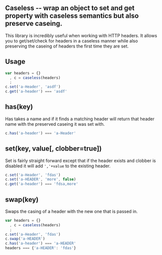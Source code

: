 












































<extoc></extoc>

## Caseless -- wrap an object to set and get property with caseless semantics but also preserve caseing.

This library is incredibly useful when working with HTTP headers. It allows you to get/set/check for headers in a caseless manner while also preserving the caseing of headers the first time they are set.

## Usage

```javascript
var headers = {}
  , c = caseless(headers)
  ;
c.set('a-Header', 'asdf')
c.get('a-header') === 'asdf'
```

## has(key)

Has takes a name and if it finds a matching header will return that header name with the preserved caseing it was set with.

```javascript
c.has('a-header') === 'a-Header'
```

## set(key, value[, clobber=true])

Set is fairly straight forward except that if the header exists and clobber is disabled it will add `','+value` to the existing header.

```javascript
c.set('a-Header', 'fdas')
c.set('a-HEADER', 'more', false)
c.get('a-header') === 'fdsa,more'
```

## swap(key)

Swaps the casing of a header with the new one that is passed in.

```javascript
var headers = {}
  , c = caseless(headers)
  ;
c.set('a-Header', 'fdas')
c.swap('a-HEADER')
c.has('a-header') === 'a-HEADER'
headers === {'a-HEADER': 'fdas'}
```
